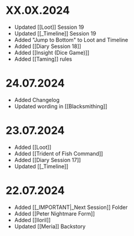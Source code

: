 
# XX.0X.2024
- Updated [[Loot]] Session 19
- Updated [[_Timeline]] Session 19
- Added "Jump to Bottom" to Loot and Timeline
- Added [[Diary Session 18]]
- Added [[Insight (Dice Game)]]
- Added [[Taming]] rules

# 24.07.2024

- Added Changelog
- Updated wording in [[Blacksmithing]]

# 23.07.2024

- Added [[Loot]]
- Added [[Trident of Fish Command]]
- Added [[Diary Session 17]]
- Updated [[_Timeline]]

# 22.07.2024

- Added [[_IMPORTANT|_Next Session]] Folder
- Added [[Peter Nightmare Form]]
- Added [[Iloril]]
- Updated [[Meria]] Backstory